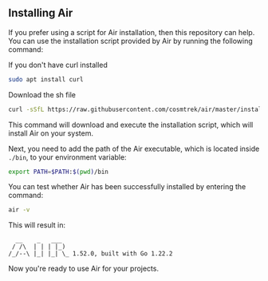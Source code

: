 ## Installing Air

If you prefer using a script for Air installation, then this repository can help. You can use the installation script provided by Air by running the following command:

If you don't have curl installed 

```bash
sudo apt install curl
```

Download the sh file

```bash
curl -sSfL https://raw.githubusercontent.com/cosmtrek/air/master/install.sh | sh -s
```

This command will download and execute the installation script, which will install Air on your system.

Next, you need to add the path of the Air executable, which is located inside `./bin`, to your environment variable:

```bash
export PATH=$PATH:$(pwd)/bin
```

You can test whether Air has been successfully installed by entering the command:

```bash
air -v
```

This will result in:

```
  __    _   ___  
 / /\  | | | |_) 
/_/--\ |_| |_| \_ 1.52.0, built with Go 1.22.2
```

Now you're ready to use Air for your projects.
